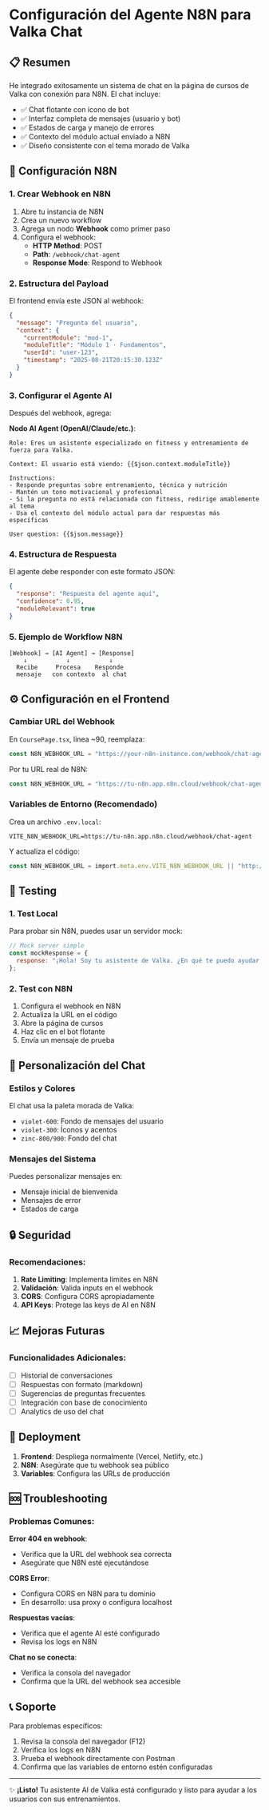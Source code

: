 # Configuración del Agente N8N para Valka Chat

## 📋 Resumen
He integrado exitosamente un sistema de chat en la página de cursos de Valka con conexión para N8N. El chat incluye:

- ✅ Chat flotante con ícono de bot
- ✅ Interfaz completa de mensajes (usuario y bot)
- ✅ Estados de carga y manejo de errores
- ✅ Contexto del módulo actual enviado a N8N
- ✅ Diseño consistente con el tema morado de Valka

## 🔧 Configuración N8N

### 1. Crear Webhook en N8N

1. Abre tu instancia de N8N
2. Crea un nuevo workflow
3. Agrega un nodo **Webhook** como primer paso
4. Configura el webhook:
   - **HTTP Method**: POST
   - **Path**: `/webhook/chat-agent`
   - **Response Mode**: Respond to Webhook

### 2. Estructura del Payload

El frontend envía este JSON al webhook:

```json
{
  "message": "Pregunta del usuario",
  "context": {
    "currentModule": "mod-1",
    "moduleTitle": "Módulo 1 · Fundamentos",
    "userId": "user-123",
    "timestamp": "2025-08-21T20:15:30.123Z"
  }
}
```

### 3. Configurar el Agente AI

Después del webhook, agrega:

**Nodo AI Agent (OpenAI/Claude/etc.)**:
```
Role: Eres un asistente especializado en fitness y entrenamiento de fuerza para Valka.

Context: El usuario está viendo: {{$json.context.moduleTitle}}

Instructions:
- Responde preguntas sobre entrenamiento, técnica y nutrición
- Mantén un tono motivacional y profesional
- Si la pregunta no está relacionada con fitness, redirige amablemente al tema
- Usa el contexto del módulo actual para dar respuestas más específicas

User question: {{$json.message}}
```

### 4. Estructura de Respuesta

El agente debe responder con este formato JSON:

```json
{
  "response": "Respuesta del agente aquí",
  "confidence": 0.95,
  "moduleRelevant": true
}
```

### 5. Ejemplo de Workflow N8N

```
[Webhook] → [AI Agent] → [Response]
    ↓           ↓           ↓
  Recibe     Procesa    Responde
  mensaje   con contexto  al chat
```

## ⚙️ Configuración en el Frontend

### Cambiar URL del Webhook

En `CoursePage.tsx`, línea ~90, reemplaza:

```typescript
const N8N_WEBHOOK_URL = "https://your-n8n-instance.com/webhook/chat-agent";
```

Por tu URL real de N8N:

```typescript
const N8N_WEBHOOK_URL = "https://tu-n8n.app.n8n.cloud/webhook/chat-agent";
```

### Variables de Entorno (Recomendado)

Crea un archivo `.env.local`:

```env
VITE_N8N_WEBHOOK_URL=https://tu-n8n.app.n8n.cloud/webhook/chat-agent
```

Y actualiza el código:

```typescript
const N8N_WEBHOOK_URL = import.meta.env.VITE_N8N_WEBHOOK_URL || "http://localhost:5678/webhook/chat-agent";
```

## 🧪 Testing

### 1. Test Local
Para probar sin N8N, puedes usar un servidor mock:

```javascript
// Mock server simple
const mockResponse = {
  response: "¡Hola! Soy tu asistente de Valka. ¿En qué te puedo ayudar con el entrenamiento?"
};
```

### 2. Test con N8N
1. Configura el webhook en N8N
2. Actualiza la URL en el código
3. Abre la página de cursos
4. Haz clic en el bot flotante
5. Envía un mensaje de prueba

## 🎨 Personalización del Chat

### Estilos y Colores
El chat usa la paleta morada de Valka:
- `violet-600`: Fondo de mensajes del usuario
- `violet-300`: Íconos y acentos
- `zinc-800/900`: Fondo del chat

### Mensajes del Sistema
Puedes personalizar mensajes en:
- Mensaje inicial de bienvenida
- Mensajes de error
- Estados de carga

## 🔒 Seguridad

### Recomendaciones:
1. **Rate Limiting**: Implementa límites en N8N
2. **Validación**: Valida inputs en el webhook
3. **CORS**: Configura CORS apropiadamente
4. **API Keys**: Protege las keys de AI en N8N

## 📈 Mejoras Futuras

### Funcionalidades Adicionales:
- [ ] Historial de conversaciones
- [ ] Respuestas con formato (markdown)
- [ ] Sugerencias de preguntas frecuentes
- [ ] Integración con base de conocimiento
- [ ] Analytics de uso del chat

## 🚀 Deployment

1. **Frontend**: Despliega normalmente (Vercel, Netlify, etc.)
2. **N8N**: Asegúrate que tu webhook sea público
3. **Variables**: Configura las URLs de producción

## 🆘 Troubleshooting

### Problemas Comunes:

**Error 404 en webhook**:
- Verifica que la URL del webhook sea correcta
- Asegúrate que N8N esté ejecutándose

**CORS Error**:
- Configura CORS en N8N para tu dominio
- En desarrollo: usa proxy o configura localhost

**Respuestas vacías**:
- Verifica que el agente AI esté configurado
- Revisa los logs en N8N

**Chat no se conecta**:
- Verifica la consola del navegador
- Confirma que la URL del webhook sea accesible

## 📞 Soporte

Para problemas específicos:
1. Revisa la consola del navegador (F12)
2. Verifica los logs en N8N
3. Prueba el webhook directamente con Postman
4. Confirma que las variables de entorno estén configuradas

---

✨ **¡Listo!** Tu asistente AI de Valka está configurado y listo para ayudar a los usuarios con sus entrenamientos.
